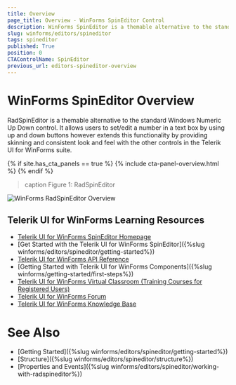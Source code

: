 ```yaml
---
title: Overview
page_title: Overview - WinForms SpinEditor Control
description: WinForms SpinEditor is a themable alternative to the standard Windows Numeric Up Down control.
slug: winforms/editors/spineditor
tags: spineditor
published: True
position: 0
CTAControlName: SpinEditor
previous_url: editors-spineditor-overview
---
```


# WinForms SpinEditor Overview

RadSpinEditor is a themable alternative to the standard Windows Numeric Up Down control. It allows users to set/edit a number in a text box by using up and down buttons however extends this functionality by providing skinning and consistent look and feel with the other controls in the Telerik UI for WinForms suite.

{% if site.has_cta_panels == true %}
{% include cta-panel-overview.html %}
{% endif %}

>caption Figure 1: RadSpinEditor

![WinForms RadSpinEditor Overview](images/editors-spineditor-overview001.png)


## Telerik UI for WinForms Learning Resources
* [Telerik UI for WinForms SpinEditor Homepage](https://www.telerik.com/products/winforms/spineditor.aspx)
* [Get Started with the Telerik UI for WinForms SpinEditor]({%slug winforms/editors/spineditor/getting-started%})
* [Telerik UI for WinForms API Reference](https://docs.telerik.com/devtools/winforms/api/)
* [Getting Started with Telerik UI for WinForms Components]({%slug winforms/getting-started/first-steps%})
* [Telerik UI for WinForms Virtual Classroom (Training Courses for Registered Users)](https://learn.telerik.com/learn/course/external/view/elearning/17/TelerikUIforWinForms) 
* [Telerik UI for WinForms Forum](https://www.telerik.com/forums/winforms)
* [Telerik UI for WinForms Knowledge Base](https://docs.telerik.com/devtools/winforms/knowledge-base)

# See Also

* [Getting Started]({%slug winforms/editors/spineditor/getting-started%})
* [Structure]({%slug winforms/editors/spineditor/structure%})
* [Properties and Events]({%slug winforms/editors/spineditor/working-with-radspineditor%})


